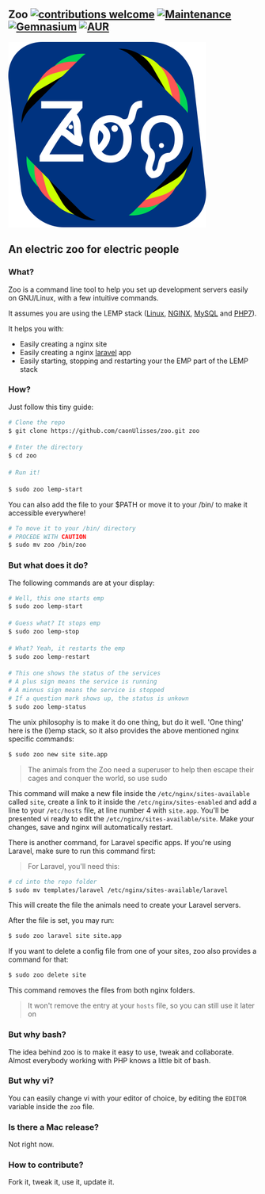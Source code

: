 ## Zoo [![contributions welcome](https://img.shields.io/badge/contributions-welcome-brightgreen.svg?style=flat)](https://github.com/caonUlisses/zoo/issues) [![Maintenance](https://img.shields.io/maintenance/yes/2017.svg)]() [![Gemnasium](https://img.shields.io/gemnasium/mathiasbynens/he.svg)]() [![AUR](https://img.shields.io/aur/license/yaourt.svg)]()

![Zoo - An electric zoo for electric people](img/logo.png)

## An electric zoo for electric people

### What?

Zoo is a command line tool to help you set up development servers easily on GNU/Linux, with a few intuitive commands.

It assumes you are using the LEMP stack ([Linux](https://www.linuxfoundation.org/), [NGINX](https://nginx.org/en/), [MySQL](https://www.mysql.com/) and [PHP7](https://secure.php.net/manual/en/intro-whatis.php)).

It helps you with:

+ Easily creating a nginx site
+ Easily creating a nginx [laravel](https://laravel.com/) app
+ Easily starting, stopping and restarting your the EMP part of the LEMP stack

### How?

Just follow this tiny guide:

```bash
# Clone the repo
$ git clone https://github.com/caonUlisses/zoo.git zoo

# Enter the directory
$ cd zoo

# Run it!

$ sudo zoo lemp-start

```

You can also add the file to your $PATH or move it to your /bin/ to make it accessible everywhere!

```bash
# To move it to your /bin/ directory
# PROCEDE WITH CAUTION
$ sudo mv zoo /bin/zoo

```

### But what does it do?

The following commands are at your display:

```bash
# Well, this one starts emp
$ sudo zoo lemp-start

# Guess what? It stops emp
$ sudo zoo lemp-stop

# What? Yeah, it restarts the emp
$ sudo zoo lemp-restart

# This one shows the status of the services
# A plus sign means the service is running
# A minnus sign means the service is stopped
# If a question mark shows up, the status is unkown
$ sudo zoo lemp-status

```

The unix philosophy is to make it do one thing, but do it well. 'One thing' here is the (l)emp stack, so it also provides the above mentioned nginx specific commands:

```bash
$ sudo zoo new site site.app

```

> The animals from the Zoo need a superuser to help then escape their cages and conquer the world, so use sudo


This command will make a new file inside the `/etc/nginx/sites-available` called `site`, create a link to it inside the `/etc/nginx/sites-enabled` and add a line to your `/etc/hosts` file, at line number 4 with `site.app`. You'll be presented vi ready to edit the `/etc/nginx/sites-available/site`.
Make your changes, save and nginx will automatically restart.


There is another command, for Laravel specific apps. If you're using Laravel, make sure to run this command first:

> For Laravel, you'll need this:

```bash
# cd into the repo folder
$ sudo mv templates/laravel /etc/nginx/sites-available/laravel

```
This will create the file the animals need to create your Laravel servers.

After the file is set, you may run:


```bash
$ sudo zoo laravel site site.app

``` 

If you want to delete a config file from one of your sites, zoo also provides a command for that:

```bash
$ sudo zoo delete site

```

This command removes the files from both nginx folders.

> It won't remove the entry at your `hosts` file, so you can still use it later on


### But why bash?

The idea behind zoo is to make it easy to use, tweak and collaborate. Almost everybody working with PHP knows a little bit of bash.

### But why vi?

You can easily change vi with your editor of choice, by editing the `EDITOR` variable inside the `zoo` file.

### Is there a Mac release?

Not right now.

### How to contribute?

Fork it, tweak it, use it, update it.


